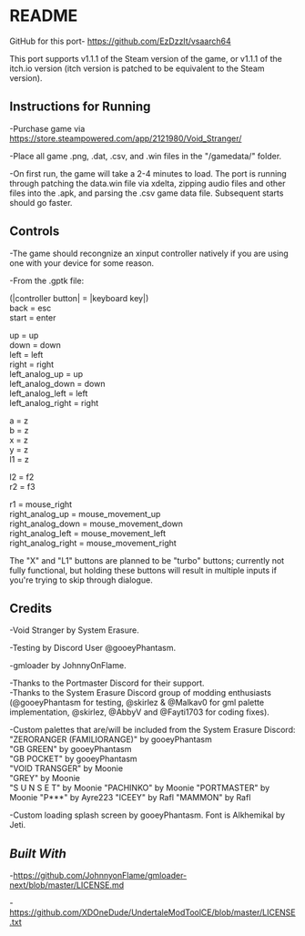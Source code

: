 # README

GitHub for this port- https://github.com/EzDzzIt/vsaarch64
 
This port supports v1.1.1 of the Steam version of the game, or v1.1.1 of the itch.io version (itch version is patched to be equivalent to the Steam version).

## Instructions for Running

-Purchase game via https://store.steampowered.com/app/2121980/Void_Stranger/ 

-Place all game .png, .dat, .csv, and .win files in the "/gamedata/" folder. 

-On first run, the game will take a 2-4 minutes to load. The port is running through patching the data.win file via xdelta, zipping audio files and other files into the .apk, and parsing the .csv game data file. Subsequent starts should go faster. 

## Controls

-The game should recongnize an xinput controller natively if you are using one with your device for some reason. 

-From the .gptk file: 

(|controller button| = |keyboard key|)  
back = esc  
start = enter  

up = up  
down = down  
left = left  
right = right  
left_analog_up = up  
left_analog_down = down  
left_analog_left = left  
left_analog_right = right  

a = z  
b = z  
x = z  
y = z  
l1 = z 

l2 = f2  
r2 = f3

r1 = mouse_right  
right_analog_up = mouse_movement_up  
right_analog_down = mouse_movement_down  
right_analog_left = mouse_movement_left  
right_analog_right = mouse_movement_right 

The "X" and "L1" buttons are planned to be "turbo" buttons; currently not fully functional, but holding these buttons will result in multiple inputs if you're trying to skip through dialogue. 

## Credits

-Void Stranger by System Erasure.  

-Testing by Discord User @gooeyPhantasm. 

-gmloader by JohnnyOnFlame. 

-Thanks to the Portmaster Discord for their support.  
-Thanks to the System Erasure Discord group of modding enthusiasts (@gooeyPhantasm for testing, @skirlez & @Malkav0 for gml palette implementation, @skirlez, @AbbyV and @Fayti1703 for coding fixes). 

-Custom palettes that are/will be included from the System Erasure Discord: 
    "ZERORANGER (FAMILIORANGE)" by gooeyPhantasm  
    "GB GREEN" by gooeyPhantasm  
    "GB POCKET" by gooeyPhantasm  
    "VOID TRANSGER" by Moonie  
    "GREY" by Moonie  
    "S U N S E T" by Moonie 
    "PACHINKO" by Moonie 
    "PORTMASTER" by Moonie 
    "P***" by Ayre223 
    "ICEEY" by Rafl 
    "MAMMON" by Rafl 

-Custom loading splash screen by gooeyPhantasm. Font is Alkhemikal by Jeti. 

## *Built With*

-https://github.com/JohnnyonFlame/gmloader-next/blob/master/LICENSE.md 

-https://github.com/XDOneDude/UndertaleModToolCE/blob/master/LICENSE.txt 
